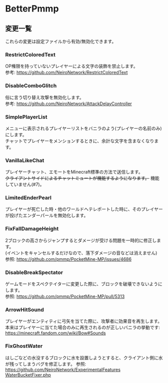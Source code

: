 # BetterPmmp

## 変更一覧

これらの変更は設定ファイルから有効/無効化できます。

### RestrictColoredText

OP権限を持っていないプレイヤーによる文字の装飾を禁止します。  
参考: <https://github.com/NeiroNetwork/RestrictColoredText>

### DisableComboGlitch

俗に言う切り替え攻撃を無効化します。  
参考: <https://github.com/NeiroNetwork/AttackDelayController>

### SimplePlayerList

メニューに表示されるプレイヤーリストをバニラのよう(プレイヤーの名前のみ)にします。  
チャットでプレイヤーをメンションするときに、余計な文字を含まなくなります。

### VanillaLikeChat

プレイヤーチャット、エモートをMinecraft標準の方法で送信します。  
~~クライアントサイドによるチャットミュートが機能するようになります。~~ 機能していません(#7)。

### LimitedEnderPearl

プレイヤーが死亡した時・他のワールドへテレポートした時に、そのプレイヤーが投げたエンダーパールを無効化します。

### FixFallDamageHeight

2ブロックの高さからジャンプするとダメージが受ける問題を一時的に修正します。  
(イベントをキャンセルするだけなので、落下ダメージの音などは消えません)  
参照: <https://github.com/pmmp/PocketMine-MP/issues/4686>

### DisableBreakSpectator

ゲームモードをスペクテイターに変更した際に、ブロックを破壊できないようにします。  
参照: <https://github.com/pmmp/PocketMine-MP/pull/5313>

### ArrowHitSound

プレイヤーがエンティティに弓矢を当てた際に、攻撃者に効果音を再生します。  
本来はプレイヤーに当てた場合のみに再生されるのが正しいバニラの挙動です: <https://minecraft.fandom.com/wiki/Bow#Sounds>

### FixGhostWater

はしごなどの水没するブロックに水を設置しようとすると、クライアント側に水が残ってしまうバグを修正します。
参照: <https://github.com/NeiroNetwork/ExperimentalFeatures> [WaterBucketFixer.php](https://github.com/NeiroNetwork/ExperimentalFeatures/blob/686c3973cdcfc221c75b9bf1eea657d846779302/src/override/expert/item/WaterBucketFixer.php)
